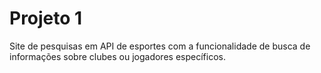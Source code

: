 # Projeto 1
Site de pesquisas em API de esportes com a funcionalidade de busca de informações sobre clubes ou jogadores específicos.
